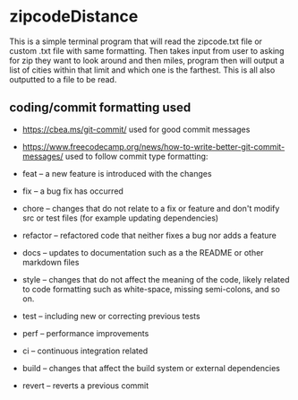 # zipcodeDistance

This is a simple terminal program that will read the zipcode.txt file or custom .txt file with same formatting. Then takes input from user to asking for zip they want to look around and then miles, program then will output a list of cities within that limit and which one is the farthest. This is all also outputted to a file to be read.


## coding/commit formatting used

- https://cbea.ms/git-commit/ used for good commit messages
- https://www.freecodecamp.org/news/how-to-write-better-git-commit-messages/ used to follow commit type formatting:

- feat – a new feature is introduced with the changes
- fix – a bug fix has occurred
- chore – changes that do not relate to a fix or feature and don't modify src or test files (for example updating dependencies)
- refactor – refactored code that neither fixes a bug nor adds a feature
- docs – updates to documentation such as a the README or other markdown files
- style – changes that do not affect the meaning of the code, likely related to code formatting such as white-space, missing semi-colons, and so on.
- test – including new or correcting previous tests
- perf – performance improvements
- ci – continuous integration related
- build – changes that affect the build system or external dependencies
- revert – reverts a previous commit 